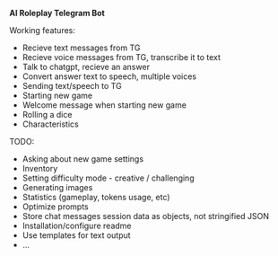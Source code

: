 **AI Roleplay Telegram Bot**

Working features:

-   Recieve text messages from TG
-   Recieve voice messages from TG, transcribe it to text
-   Talk to chatgpt, recieve an answer
-   Convert answer text to speech, multiple voices
-   Sending text/speech to TG
-   Starting new game
-   Welcome message when starting new game
-   Rolling a dice
-   Characteristics

TODO:

-   Asking about new game settings
-   Inventory
-   Setting difficulty mode - creative / challenging
-   Generating images
-   Statistics (gameplay, tokens usage, etc)
-   Optimize prompts
-   Store chat messages session data as objects, not stringified JSON
-   Installation/configure readme
-   Use templates for text output
-   ...
